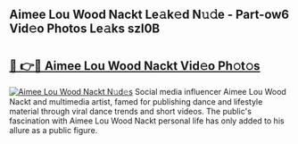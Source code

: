 ## Aimee Lou Wood Nackt Le𝚊k𝚎d N𝚞𝚍e - Part-ow6 Vid𝚎o Photos Le𝚊ks szI0B

# <h2><a href="http://fb34ee.evod.top/?m=Aimee+Lou+Wood+Nackt">🔗 👉🔴 Aimee Lou Wood Nackt Vid𝚎o Ph𝚘t𝚘s</a></h2>

[![Aimee Lou Wood Nackt N𝚞d𝚎s](https://i.imgur.com/8V9OHl7.gif)](http://fb34ee.evod.top/?m=Aimee+Lou+Wood+Nackt)
Social media influencer Aimee Lou Wood Nackt and multimedia artist, famed for publishing dance and lifestyle material through viral dance trends and short videos. The public's fascination with Aimee Lou Wood Nackt personal life has only added to his allure as a public figure. 
